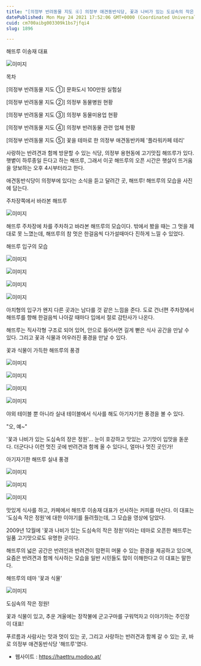```yaml
---
title: "[의정부 반려동물 지도 ⑥] 의정부 애견동반식당, 꽃과 나비가 있는 도심속의 작은 정원 해뜨루"
datePublished: Mon May 24 2021 17:52:06 GMT+0000 (Coordinated Universal Time)
cuid: cm700aibg003309k1bs7jfqi4
slug: 1896

---
```



해뜨루 이송재 대표

![이미지](https://cdn.hashnode.com/res/hashnode/image/upload/v1739249546253/a4d3ffb6-5364-47ac-9fa3-ca92b917696b.png)

목차

[의정부 반려동물 지도 ①] 문화도시 100만원 실험실

[의정부 반려동물 지도 ②] 의정부 동물병원 현황

[의정부 반려동물 지도 ③] 의정부 동물미용업 현황

[의정부 반려동물 지도 ④] 의정부 반려동물 관련 업체 현황

[의정부 반려동물 지도 ⑤] 꽃을 테마로 한 의정부 애견동반카페 '플라워카페 테리'

사랑하는 반려견과 함께 방문할 수 있는 식당, 의정부 용현동에 고기맛집 해뜨루가 있다. 햇볕이 하루종일 든다고 하는 해뜨루, 그래서 이곳 해뜨루의 오픈 시간은 햇살이 뜨거움을 양보하는 오후 4시부터라고 한다.

애견동반식당이 의정부에 있다는 소식을 듣고 달려간 곳, 해뜨루! 해뜨루의 모습을 사진에 담는다.

주차장쪽에서 바라본 해뜨루

![이미지](https://cdn.hashnode.com/res/hashnode/image/upload/v1739249548688/a233a14c-9fcc-41f2-b1ae-e2593a304b2e.jpeg)

해뜨루 주차장에 차를 주차하고 바라본 해뜨루의 모습이다. 밖에서 봤을 때는 그 멋을 제대로 못 느꼈는데, 해뜨루의 참 멋은 한걸음씩 다가설때마다 진하게 느낄 수 있었다.

해뜨루 입구의 모습

![이미지](https://cdn.hashnode.com/res/hashnode/image/upload/v1739249550547/ebe745d6-cb8f-4b1c-8181-a8c102194fb2.jpeg)

![이미지](https://cdn.hashnode.com/res/hashnode/image/upload/v1739249552526/23ba31c4-0232-45dd-8faf-df77b5c6cffd.jpeg)

![이미지](https://cdn.hashnode.com/res/hashnode/image/upload/v1739249554676/57219684-9b33-4b5c-b9b1-280ba8707585.jpeg)

![이미지](https://cdn.hashnode.com/res/hashnode/image/upload/v1739249556718/7f3c4548-0c9b-4d15-8424-139c216deec8.jpeg)

아치형의 입구가 왠지 다른 곳과는 남다를 것 같은 느낌을 준다. 도로 건너편 주차장에서 해뜨루를 향해 한걸음씩 나아갈 때마다 입에서 절로 감탄사가 나온다.

해뜨루는 직사각형 구조로 되어 있어, 안으로 들어서면 길게 뻗은 식사 공간을 만날 수 있다. 그리고 꽃과 식물과 어우러진 풍경을 만날 수 있다.

꽃과 식물이 가득한 해뜨루의 풍경

![이미지](https://cdn.hashnode.com/res/hashnode/image/upload/v1739249558738/62d33a76-7774-4c15-866f-b0b0f26e3c10.jpeg)

![이미지](https://cdn.hashnode.com/res/hashnode/image/upload/v1739249560850/fcc3bef9-1391-440a-9780-2e0538fa68de.jpeg)

![이미지](https://cdn.hashnode.com/res/hashnode/image/upload/v1739249563044/a3417e0a-8d6c-441d-9132-cef7be2f4456.jpeg)

![이미지](https://cdn.hashnode.com/res/hashnode/image/upload/v1739249565676/038bc5f2-d180-4bbc-8fc5-7d6335b17a14.jpeg)

야외 테이블 뿐 아니라 실내 테이블에서 식사를 해도 아기자기한 풍경을 볼 수 있다.

"오, 예~"

'꽃과 나비가 있는 도심속의 장은 정원'... 눈이 호강하고 맛있는 고기맛이 입맛을 돋운다. 더군다나 이런 멋진 곳에 반려견과 함께 올 수 있다니, 얼마나 멋진 곳인가!

아기자기한 해뜨루 실내 풍경

![이미지](https://cdn.hashnode.com/res/hashnode/image/upload/v1739249568029/1232bccd-a0f4-4fca-8c69-66d6a41224e6.jpeg)

![이미지](https://cdn.hashnode.com/res/hashnode/image/upload/v1739249570662/78494ed8-63a7-4b44-8870-2de93646172e.jpeg)

![이미지](https://cdn.hashnode.com/res/hashnode/image/upload/v1739249572670/de214e90-aa09-4c54-8746-ac381eece4c6.jpeg)

맛있게 식사를 하고, 카페에서 해뜨루 이송재 대표가 선사하는 커피를 마신다. 이 대표는 '도심속 작은 정원'에 대한 이야기를 들려줬는데, 그 모습을 영상에 담았다.

2009년 12월에 '꽃과 나비가 있는 도심속의 작은 정원'이라는 테마로 오픈한 해뜨루는 일품 고기맛으로도 유명한 곳이다.

해뜨루의 넓은 공간은 반려인과 반려견이 맘편히 머물 수 있는 환경을 제공하고 있으며, 요즘은 반려견과 함께 식사하는 모습을 일반 시민들도 많이 이해한다고 이 대표는 말한다.

해뜨루의 테마 '꽃과 식물'

![이미지](https://cdn.hashnode.com/res/hashnode/image/upload/v1739249574944/3ddcb654-6c3f-460b-857a-1e9d29613dca.jpeg)

도심속의 작은 정원!

꽃과 식물이 있고, 추운 겨울에는 장작불에 군고구마를 구워먹자고 이야기하는 주인장 이 대표!

푸르름과 사람사는 맛과 멋이 있는 곳, 그리고 사랑하는 반려견과 함께 갈 수 있는 곳, 바로 의정부 애견동반식당 '해뜨루'였다.

- 웹사이트 : https://haettru.modoo.at/